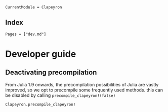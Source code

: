 ```@meta
CurrentModule = Clapeyron
```

## Index

```@index
Pages = ["dev.md"]
```

# Developer guide

## Deactivating precompilation

From Julia 1.9 onwards, the precompilation possibilities of Julia are vastly improved, so we opt to precompile some frequently used methods. this can be disabled by calling `precompile_clapeyron!(false)`

```@docs
Clapeyron.precompile_clapeyron!
```
